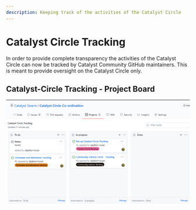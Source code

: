 ```yaml
---
description: Keeping track of the activities of the Catalyst Circle
---
```


# Catalyst Circle Tracking

In order to provide complete transparency the activities of the Catalyst Circle can now be tracked by Catalyst Community GitHub maintainers. This is meant to provide oversight on the Catalyst Circle only.

## Catalyst-Circle Tracking - Project Board

![Catalyst-Circle Tracking - Project Board](.gitbook/assets/2021-07-17-3-.png)




